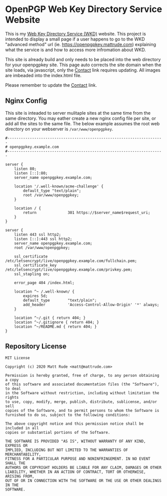 # OpenPGP Web Key Directory Service Website

This is my [Web Key Directory Service (WKD)](https://tools.ietf.org/html/draft-koch-openpgp-webkey-service) website.  This project is intended to display a small page if a user happens to go to the WKD "advanced method" url (ie. https://openpgpkey.mattrude.com) explaining what the service is and how to access more infromation about WKD.

This site is already build and only needs to be placed into the web directory for your openpgpkey site.  This page auto corrects the site domain when the site loads, via javascript, only the [Contact](https://github.com/mattrude/wkd-website/blob/master/index.html#L26) link requires updating.  All images are imbeaded into the index.html file.

Please remember to update the [Contact](https://github.com/mattrude/wkd-website/blob/master/index.html#L26) link.

## Nginx Config

This site is inteaded to server mulitaple sites at the same time from the same directory.  You may eather create a new nginx config file per site, or add all the sites to the same file.  The below example assumes the root web directory on your webserver is `/var/www/openpgpkey`.

```
#----------------------------------------------------------------------
# openpgpkey.example.com
#----------------------------------------------------------------------

server {
    listen 80;
    listen [::]:80;
    server_name openpgpkey.example.com;

    location '/.well-known/acme-challenge' {
        default_type "text/plain";
        root /var/www/openpgpkey;
    }

    location / {
        return              301 https://$server_name$request_uri;
    }
}

server {
    listen 443 ssl http2;
    listen [::]:443 ssl http2;
    server_name openpgpkey.example.com;
    root /var/www/openpgpkey;

    ssl_certificate         /etc/letsencrypt/live/openpgpkey.example.com/fullchain.pem;
    ssl_certificate_key     /etc/letsencrypt/live/openpgpkey.example.com/privkey.pem;
    ssl_stapling on;

    error_page 404 /index.html;

    location ^~ /.well-known/ {
        expires 5d;
        default_type        "text/plain";
        add_header          'Access-Control-Allow-Origin' '*' always;
    }

    location ^~/.git { return 404; }
    location ^~/.gitignore { return 404; }
    location ^~/README.md { return 404; }
}
```

## Repository License

```
MIT License

Copyright (c) 2020 Matt Rude <matt@mattrude.com>

Permission is hereby granted, free of charge, to any person obtaining a copy
of this software and associated documentation files (the "Software"), to deal
in the Software without restriction, including without limitation the rights
to use, copy, modify, merge, publish, distribute, sublicense, and/or sell
copies of the Software, and to permit persons to whom the Software is
furnished to do so, subject to the following conditions:

The above copyright notice and this permission notice shall be included in all
copies or substantial portions of the Software.

THE SOFTWARE IS PROVIDED "AS IS", WITHOUT WARRANTY OF ANY KIND, EXPRESS OR
IMPLIED, INCLUDING BUT NOT LIMITED TO THE WARRANTIES OF MERCHANTABILITY,
FITNESS FOR A PARTICULAR PURPOSE AND NONINFRINGEMENT. IN NO EVENT SHALL THE
AUTHORS OR COPYRIGHT HOLDERS BE LIABLE FOR ANY CLAIM, DAMAGES OR OTHER
LIABILITY, WHETHER IN AN ACTION OF CONTRACT, TORT OR OTHERWISE, ARISING FROM,
OUT OF OR IN CONNECTION WITH THE SOFTWARE OR THE USE OR OTHER DEALINGS IN THE
SOFTWARE.
```
